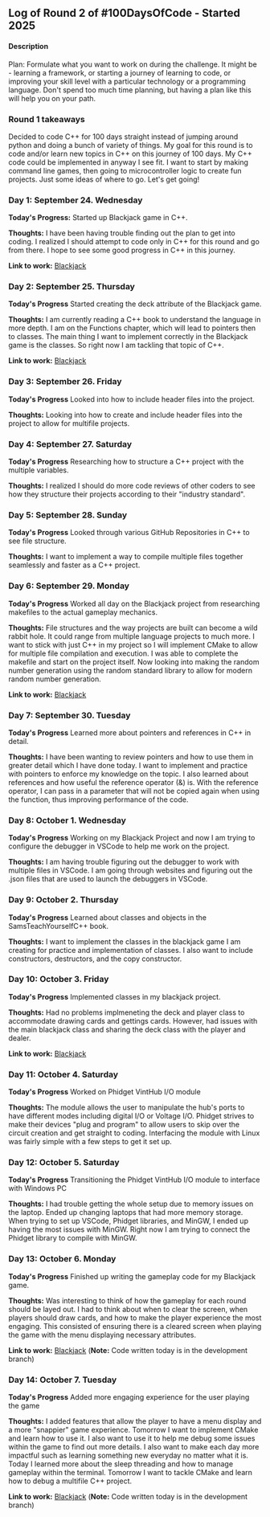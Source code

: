 ## Log of Round 2 of #100DaysOfCode - Started 2025

#### Description
Plan: Formulate what you want to work on during the challenge. It might be - learning a framework, or starting a journey of learning to code, or improving your skill level with a particular technology or a programming language. Don't spend too much time planning, but having a plan like this will help you on your path.

### Round 1 takeaways
Decided to code C++ for 100 days straight instead of jumping around python and doing a bunch of variety of things. My goal for this round is to code and/or learn new topics in C++ on this journey of 100 days. My C++ code could be implemented in anyway I see fit. I want to start by making command line games, then going to microcontroller logic to create fun projects. Just some ideas of where to go. Let's get going!

### Day 1: September 24. Wednesday

**Today's Progress:** Started up Blackjack game in C++. 

**Thoughts:** I have been having trouble finding out the plan to get into coding. I realized I should attempt to code only in C++ for this round and go from there. I hope to see some good progress in C++ in this journey.

**Link to work:** [Blackjack](https://github.com/cameronzheng/blackjack)

### Day 2: September 25. Thursday

**Today's Progress** Started creating the deck attribute of the Blackjack game.

**Thoughts:** I am currently reading a C++ book to understand the language in more depth. I am on the Functions chapter, which will lead to pointers then to classes. The main thing I want to implement correctly in the Blackjack game is the classes. So right now I am tackling that topic of C++. 

**Link to work:** [Blackjack](https://github.com/cameronzheng/blackjack)

### Day 3: September 26. Friday

**Today's Progress** Looked into how to include header files into the project.

**Thoughts:** Looking into how to create and include header files into the project to allow for multifile projects.

### Day 4: September 27. Saturday

**Today's Progress** Researching how to structure a C++ project with the multiple variables.

**Thoughts:** I realized I should do more code reviews of other coders to see how they structure their projects according to their "industry standard".

### Day 5: September 28. Sunday

**Today's Progress** Looked through various GitHub Repositories in C++ to see file structure.

**Thoughts:** I want to implement a way to compile multiple files together seamlessly and faster as a C++ project.

### Day 6: September 29. Monday

**Today's Progress** Worked all day on the Blackjack project from researching makefiles to the actual gameplay mechanics.

**Thoughts:** File structures and the way projects are built can become a wild rabbit hole. It could range from multiple language projects to much more. I want to stick with just C++ in my project so I will implement CMake to allow for multiple file compilation and execution. I was able to complete the makefile and start on the project itself. Now looking into making the random number generation using the random standard library to allow for modern random number generation. 

**Link to work:** [Blackjack](https://github.com/cameronzheng/blackjack)

### Day 7: September 30. Tuesday

**Today's Progress** Learned more about pointers and references in C++ in detail. 

**Thoughts:** I have been wanting to review pointers and how to use them in greater detail which I have done today. I want to implement and practice with pointers to enforce my knowledge on the topic. I also learned about references and how useful the reference operator (&) is. With the reference operator, I can pass in a parameter that will not be copied again when using the function, thus improving performance of the code.

### Day 8: October 1. Wednesday

**Today's Progress** Working on my Blackjack Project and now I am trying to configure the debugger in VSCode to help me work on the project.

**Thoughts:** I am having trouble figuring out the debugger to work with multiple files in VSCode. I am going through websites and figuring out the .json files that are used to launch the debuggers in VSCode.

### Day 9: October 2. Thursday

**Today's Progress** Learned about classes and objects in the SamsTeachYourselfC++ book. 

**Thoughts:** I want to implement the classes in the blackjack game I am creating for practice and implementation of classes. I also want to include constructors, destructors, and the copy constructor.

### Day 10: October 3. Friday

**Today's Progress** Implemented classes in my blackjack project.

**Thoughts:** Had no problems implmeneting the deck and player class to accommodate drawing cards and gettings cards. However, had issues with the main blackjack class and sharing the deck class with the player and dealer. 

**Link to work:** [Blackjack](https://github.com/cameronzheng/blackjack)

 ### Day 11: October 4. Saturday

 **Today's Progress** Worked on Phidget VintHub I/O module

 **Thoughts:** The module allows the user to manipulate the hub's ports to have different modes including digital I/O or Voltage I/O. Phidget strives to make their devices "plug and program" to allow users to skip over the circuit creation and get straight to coding. Interfacing the module with Linux was fairly simple with a few steps to get it set up.


### Day 12: October 5. Saturday

**Today's Progress** Transitioning the Phidget VintHub I/O module to interface with Windows PC

**Thoughts:** I had trouble getting the whole setup due to memory issues on the laptop. Ended up changing laptops that had more memory storage. When trying to set up VSCode, Phidget libraries, and MinGW, I ended up having the most issues with MinGW. Right now I am trying to connect the Phidget library to compile with MinGW. 

### Day 13: October 6. Monday

**Today's Progress** Finished up writing the gameplay code for my Blackjack game.

**Thoughts:** Was interesting to think of how the gameplay for each round should be layed out. I had to think about when to clear the screen, when players should draw cards, and how to make the player experience the most engaging. This consisted of ensuring there is a cleared screen when playing the game with the menu displaying necessary attributes.

**Link to work:** [Blackjack](https://github.com/cameronzheng/blackjack) (**Note:** Code written today is in the development branch)

### Day 14: October 7. Tuesday

**Today's Progress** Added more engaging experience for the user playing the game

**Thoughts:** I added features that allow the player to have a menu display and a more "snappier" game experience. Tomorrow I want to implement CMake and learn how to use it. I also want to use it to help me debug some issues within the game to find out more details. I also want to make each day more impactful such as learning something new everyday no matter what it is. Today I learned more about the sleep threading and how to manage gameplay within the terminal. Tomorrow I want to tackle CMake and learn how to debug a multifile C++ project.

**Link to work:** [Blackjack](https://github.com/cameronzheng/blackjack) (**Note:** Code written today is in the development branch)